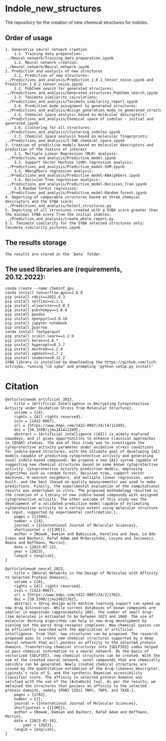 # Indole_new_structures
 The repository for the creation of new chemical structures for indoles.

## Order of usage
    1. Generative neural network creation
        1.1. Training data preparation: ../Neural_network/Training_data_preparation.ipynb
        1.2. Neural network creation: ../Neural_network/Neural_network.ipynb
    2. Prediction and analysis of new structures
        2.1. Prediction of new structures: ../Predictions_and_analysis/Prediction_1_0.1_tensor_noise.ipynb and Prediction_1_0.2_tensor_noise.ipynb
        2.2. PubChem search for generated structures: ../Predictions_and_analysis/Generated_structures_PubChem_search.ipynb
        2.3. Tanimoto similarity calculations: ../Predictions_and_analysis/Tanimoto_similarity_report.ipynb
        2.4. Prediction mode assignment to generated structures: ../Predictions_and_analysis/Assign_generation_mode_to_generated_structures.ipynb
        2.5. Chemical space analysis based on molecular descriptors: ../Predictions_and_analysis/Chemical space of indoles - initial and generated.ipynb
        2.6. Clustering for all structures: ../Predictions_and_analysis/clustering_indoles.ipynb
        2.7. Chemical space analysis based on molecular fingerprints: ../Predictions_and_analysis/t-SNE_chemical_space.ipynb
    3. Creation of predictive models based on molecular descriptors and prediction of the feature of interest
        3.1. Multiple Linear Regression (MLR) analysis: ../Predictions_and_analysis/Predictive_model.ipynb
        3.2. Support Vector Machine (SVM) regression analysis: ../Predictions_and_analysis/Predictive_model-SVM.ipynb
        3.3. KNeighbors regression analysis: ../Predictions_and_analysis/Predictive_model-KNeighbors.ipynb
        3.4. Decision Tree regression analysis: ../Predictions_and_analysis/Predictive_model-Decision_Tree.ipynb
        3.5 Random forest regression: ../Predictions_and_analysis/Predictive_model-Random_forest.ipynb
    4. Reporting of comparable structures based on three chemical descriptors and the SYBA score: ../Predictions_and_analysis/Select_structures.py
    5. Reporting of all structures created with a SYBA score greater than the minimal SYBA score from the initial indoles: ../Prediction_and_analysis/create_whole_report.py
    5.1. Tanimoto similarity for the SYBA selected structures only: Tanimoto_similarity_pictures.ipynb

## The results storage
    The results are stored in the `Data` folder.


## The used libraries are (requirements, 20.12.2022):
    conda create --name cheminf_gpu
    conda install tensorflow-gpu==2.6.0
    pip install rdkit==2022.9.3
    pip install selfies==2.1.1
    pip install xlsxwriter==3.0.3
    pip install pubchempy==1.0.4
    pip install pandas
    pip install openpyxl==3.0.10
    pip install jupyter notebook
    pip install pyarrow
    conda install fastparquet
    pip install scikit-learn==1.2.0
    pip install keras==2.6.*
    pip install hyperopt==0.2.7
    pip install mordred==1.2.0
    pip install xgboost==1.7.2
    pip install seaborn==0.12.2
    SYBA library is installed by downloading the https://github.com/lich-uct/syba, running "cd syba" and prompting "python setup.py install"


# Citation
```
@article{nowak_artificial_2023,
	title = {Artificial Intelligence in Decrypting Cytoprotective Activity under Oxidative Stress from Molecular Structure},
	volume = {24},
	rights = {All rights reserved},
	issn = {1422-0067},
	url = {https://www.mdpi.com/1422-0067/24/14/11349},
	doi = {10.3390/ijms241411349},
	abstract = {Artificial intelligence ({AI}) is widely explored nowadays, and it gives opportunities to enhance classical approaches in {QSAR} studies. The aim of this study was to investigate the cytoprotective activity parameter under oxidative stress conditions for indole-based structures, with the ultimate goal of developing {AI} models capable of predicting cytoprotective activity and generating novel indole-based compounds. We propose a new {AI} system capable of suggesting new chemical structures based on some known cytoprotective activity. Cytoprotective activity prediction models, employing algorithms such as random forest, decision tree, support vector machines, K-nearest neighbors, and multiple linear regression, were built, and the best (based on quality measurements) was used to make predictions. Finally, the experimental evaluation of the computational results was undertaken in vitro. The proposed methodology resulted in the creation of a library of new indole-based compounds with assigned cytoprotective activity. The other outcome of this study was the development of a validated predictive model capable of estimating cytoprotective activity to a certain extent using molecular structure as input, supported by experimental confirmation.},
	pages = {11349},
	number = {14},
	journal = {International Journal of Molecular Sciences},
	shortjournal = {{IJMS}},
	author = {Nowak, Damian and Babijczuk, Karolina and Jaya, La Ode Irman and Bachorz, Rafał Adam and Mrówczyńska, Lucyna and Jasiewicz, Beata and Hoffmann, Marcin},
	date = {2023-07-12},
	year = {2023},
	langid = {english},
}

@article{nowak_neural_2023,
	title = {Neural Networks in the Design of Molecules with Affinity to Selected Protein Domains},
	volume = {24},
	rights = {All rights reserved},
	issn = {1422-0067},
	url = {https://www.mdpi.com/1422-0067/24/2/1762},
	doi = {10.3390/ijms24021762},
	abstract = {Drug design with machine learning support can speed up new drug discoveries. While current databases of known compounds are smaller in magnitude (approximately 108), the number of small drug-like molecules is estimated to be between 1023 and 1060. The use of molecular docking algorithms can help in new drug development by sieving out the worst drug-receptor complexes. New chemical spaces can be efficiently searched with the application of artificial intelligence. From that, new structures can be proposed. The research proposed aims to create new chemical structures supported by a deep neural network that will possess an affinity to the selected protein domains. Transferring chemical structures into {SELFIES} codes helped us pass chemical information to a neural network. On the basis of vectorized {SELFIES}, new chemical structures can be created. With the use of the created neural network, novel compounds that are chemically sensible can be generated. Newly created chemical structures are sieved by the quantitative estimation of the drug-likeness descriptor, Lipinski’s rule of 5, and the synthetic Bayesian accessibility classifier score. The affinity to selected protein domains was verified with the use of the {AutoDock} tool. As per the results, we obtained the structures that possess an affinity to the selected protein domains, namely {PDB} {IDs} 7NPC, 7NP5, and 7KXD.},
	pages = {1762},
	number = {2},
	journal = {International Journal of Molecular Sciences},
	shortjournal = {{IJMS}},
	author = {Nowak, Damian and Bachorz, Rafał Adam and Hoffmann, Marcin},
	date = {2023-01-16},
        year = {2023},
	langid = {english},
}
```
